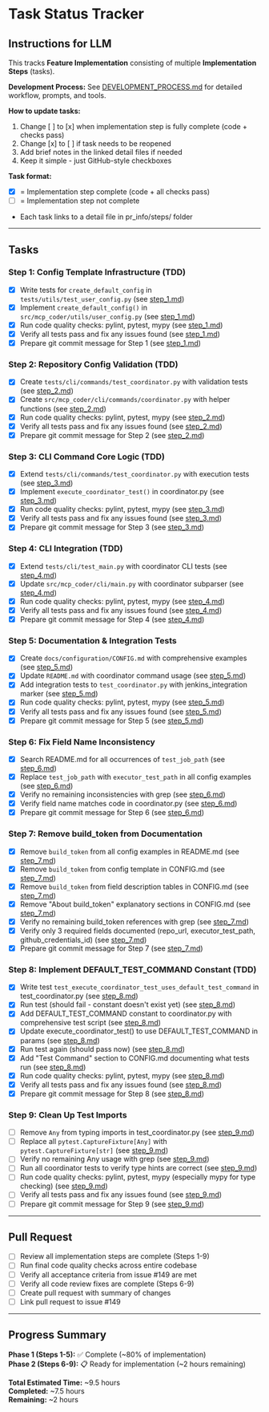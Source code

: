 # Task Status Tracker

## Instructions for LLM

This tracks **Feature Implementation** consisting of multiple **Implementation Steps** (tasks).

**Development Process:** See [DEVELOPMENT_PROCESS.md](./DEVELOPMENT_PROCESS.md) for detailed workflow, prompts, and tools.

**How to update tasks:**

1. Change [ ] to [x] when implementation step is fully complete (code + checks pass)
2. Change [x] to [ ] if task needs to be reopened
3. Add brief notes in the linked detail files if needed
4. Keep it simple - just GitHub-style checkboxes

**Task format:**

- [x] = Implementation step complete (code + all checks pass)
- [ ] = Implementation step not complete
- Each task links to a detail file in pr_info/steps/ folder

---

## Tasks

### Step 1: Config Template Infrastructure (TDD)

- [x] Write tests for `create_default_config` in `tests/utils/test_user_config.py` (see [step_1.md](steps/step_1.md))
- [x] Implement `create_default_config()` in `src/mcp_coder/utils/user_config.py` (see [step_1.md](steps/step_1.md))
- [x] Run code quality checks: pylint, pytest, mypy (see [step_1.md](steps/step_1.md))
- [x] Verify all tests pass and fix any issues found (see [step_1.md](steps/step_1.md))
- [x] Prepare git commit message for Step 1 (see [step_1.md](steps/step_1.md))

### Step 2: Repository Config Validation (TDD)

- [x] Create `tests/cli/commands/test_coordinator.py` with validation tests (see [step_2.md](steps/step_2.md))
- [x] Create `src/mcp_coder/cli/commands/coordinator.py` with helper functions (see [step_2.md](steps/step_2.md))
- [x] Run code quality checks: pylint, pytest, mypy (see [step_2.md](steps/step_2.md))
- [x] Verify all tests pass and fix any issues found (see [step_2.md](steps/step_2.md))
- [x] Prepare git commit message for Step 2 (see [step_2.md](steps/step_2.md))

### Step 3: CLI Command Core Logic (TDD)

- [x] Extend `tests/cli/commands/test_coordinator.py` with execution tests (see [step_3.md](steps/step_3.md))
- [x] Implement `execute_coordinator_test()` in coordinator.py (see [step_3.md](steps/step_3.md))
- [x] Run code quality checks: pylint, pytest, mypy (see [step_3.md](steps/step_3.md))
- [x] Verify all tests pass and fix any issues found (see [step_3.md](steps/step_3.md))
- [x] Prepare git commit message for Step 3 (see [step_3.md](steps/step_3.md))

### Step 4: CLI Integration (TDD)

- [x] Extend `tests/cli/test_main.py` with coordinator CLI tests (see [step_4.md](steps/step_4.md))
- [x] Update `src/mcp_coder/cli/main.py` with coordinator subparser (see [step_4.md](steps/step_4.md))
- [x] Run code quality checks: pylint, pytest, mypy (see [step_4.md](steps/step_4.md))
- [x] Verify all tests pass and fix any issues found (see [step_4.md](steps/step_4.md))
- [x] Prepare git commit message for Step 4 (see [step_4.md](steps/step_4.md))

### Step 5: Documentation & Integration Tests

- [x] Create `docs/configuration/CONFIG.md` with comprehensive examples (see [step_5.md](steps/step_5.md))
- [x] Update `README.md` with coordinator command usage (see [step_5.md](steps/step_5.md))
- [x] Add integration tests to `test_coordinator.py` with jenkins_integration marker (see [step_5.md](steps/step_5.md))
- [x] Run code quality checks: pylint, pytest, mypy (see [step_5.md](steps/step_5.md))
- [x] Verify all tests pass and fix any issues found (see [step_5.md](steps/step_5.md))
- [x] Prepare git commit message for Step 5 (see [step_5.md](steps/step_5.md))

### Step 6: Fix Field Name Inconsistency

- [x] Search README.md for all occurrences of `test_job_path` (see [step_6.md](steps/step_6.md))
- [x] Replace `test_job_path` with `executor_test_path` in all config examples (see [step_6.md](steps/step_6.md))
- [x] Verify no remaining inconsistencies with grep (see [step_6.md](steps/step_6.md))
- [x] Verify field name matches code in coordinator.py (see [step_6.md](steps/step_6.md))
- [x] Prepare git commit message for Step 6 (see [step_6.md](steps/step_6.md))

### Step 7: Remove build_token from Documentation

- [x] Remove `build_token` from all config examples in README.md (see [step_7.md](steps/step_7.md))
- [x] Remove `build_token` from config template in CONFIG.md (see [step_7.md](steps/step_7.md))
- [x] Remove `build_token` from field description tables in CONFIG.md (see [step_7.md](steps/step_7.md))
- [x] Remove "About build_token" explanatory sections in CONFIG.md (see [step_7.md](steps/step_7.md))
- [x] Verify no remaining build_token references with grep (see [step_7.md](steps/step_7.md))
- [x] Verify only 3 required fields documented (repo_url, executor_test_path, github_credentials_id) (see [step_7.md](steps/step_7.md))
- [x] Prepare git commit message for Step 7 (see [step_7.md](steps/step_7.md))

### Step 8: Implement DEFAULT_TEST_COMMAND Constant (TDD)

- [x] Write test `test_execute_coordinator_test_uses_default_test_command` in test_coordinator.py (see [step_8.md](steps/step_8.md))
- [x] Run test (should fail - constant doesn't exist yet) (see [step_8.md](steps/step_8.md))
- [x] Add DEFAULT_TEST_COMMAND constant to coordinator.py with comprehensive test script (see [step_8.md](steps/step_8.md))
- [x] Update execute_coordinator_test() to use DEFAULT_TEST_COMMAND in params (see [step_8.md](steps/step_8.md))
- [x] Run test again (should pass now) (see [step_8.md](steps/step_8.md))
- [x] Add "Test Command" section to CONFIG.md documenting what tests run (see [step_8.md](steps/step_8.md))
- [x] Run code quality checks: pylint, pytest, mypy (see [step_8.md](steps/step_8.md))
- [x] Verify all tests pass and fix any issues found (see [step_8.md](steps/step_8.md))
- [x] Prepare git commit message for Step 8 (see [step_8.md](steps/step_8.md))

### Step 9: Clean Up Test Imports

- [ ] Remove `Any` from typing imports in test_coordinator.py (see [step_9.md](steps/step_9.md))
- [ ] Replace all `pytest.CaptureFixture[Any]` with `pytest.CaptureFixture[str]` (see [step_9.md](steps/step_9.md))
- [ ] Verify no remaining Any usage with grep (see [step_9.md](steps/step_9.md))
- [ ] Run all coordinator tests to verify type hints are correct (see [step_9.md](steps/step_9.md))
- [ ] Run code quality checks: pylint, pytest, mypy (especially mypy for type checking) (see [step_9.md](steps/step_9.md))
- [ ] Verify all tests pass and fix any issues found (see [step_9.md](steps/step_9.md))
- [ ] Prepare git commit message for Step 9 (see [step_9.md](steps/step_9.md))

---

## Pull Request

- [ ] Review all implementation steps are complete (Steps 1-9)
- [ ] Run final code quality checks across entire codebase
- [ ] Verify all acceptance criteria from issue #149 are met
- [ ] Verify all code review fixes are complete (Steps 6-9)
- [ ] Create pull request with summary of changes
- [ ] Link pull request to issue #149

---

## Progress Summary

**Phase 1 (Steps 1-5):** ✅ Complete (~80% of implementation)  
**Phase 2 (Steps 6-9):** 📋 Ready for implementation (~2 hours remaining)

**Total Estimated Time:** ~9.5 hours  
**Completed:** ~7.5 hours  
**Remaining:** ~2 hours
